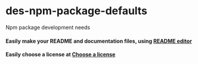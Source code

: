 # des-npm-package-defaults

Npm package development needs

#### Easily make your README and documentation files, using [README editor](https://readme.so/editor)

#### Easily choose a license at [Choose a license](https://choosealicense.com/)
